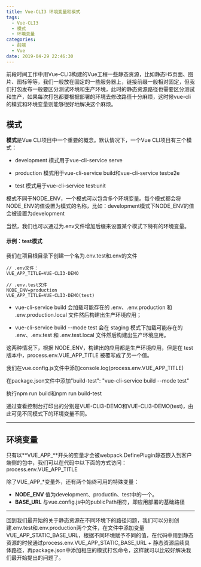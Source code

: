 ```yaml
---
title: Vue-CLI3 环境变量和模式
tags:
  - Vue-CLI3
  - 模式
  - 环境变量
categories:
  - 前端
  - Vue
date: 2019-04-29 22:46:30
---
```


前段时间工作中用Vue-CLI3构建的Vue工程一些静态资源，比如静态H5页面、图片、图标等等，我们一般放在固定的一些服务器上，链接前缀一般相对固定，但我们打包发布一般要区分测试环境和生产环境，此时的静态资源路径也需要区分测试和生产，如果每次打包都要根据部署的环境去修改路径十分麻烦，这时候vue-cli的模式和环境变量则能够很好地解决这个麻烦。

## 模式
**模式**是Vue CLI项目中一个重要的概念。默认情况下，一个Vue CLI项目有三个模式：

- development 模式用于vue-cli-service serve

- production 模式用于vue-cli-service build和vue-cli-service test:e2e

- test 模式用于vue-cli-service test:unit

模式不同于NODE_ENV，一个模式可以包含多个环境变量。每个模式都会将NODE_ENV的值设置为模式的名称，比如：development模式下NODE_ENV的值会被设置为development

当然，我们也可以通过为.env文件增加后缀来设置某个模式下特有的环境变量。

#### 示例：test模式

我们在项目根目录下创建一个名为.env.test和.env的文件

```
// .env文件：
VUE_APP_TITLE=VUE-CLI3-DEMO
```

```
// .env.test文件
NODE_ENV=production
VUE_APP_TITLE=VUE-CLI3-DEMO(test)
```

- vue-cli-service build 会加载可能存在的 .env、.env.production 和 .env.production.local 文件然后构建出生产环境应用；

- vue-cli-service build --mode test 会在 staging 模式下加载可能存在的 .env、.env.test 和 .env.test.local 文件然后构建出生产环境应用。

这两种情况下，根据 NODE_ENV，构建出的应用都是生产环境应用，但是在 test 版本中，process.env.VUE_APP_TITLE 被覆写成了另一个值。

我们在vue.config.js文件中添加console.log(process.env.VUE_APP_TITLE)

在package.json文件中添加"build-test": "vue-cli-service build --mode test"

执行npm run build和npm run build-test

通过查看控制台打印出的分别是VUE-CLI3-DEMO和VUE-CLI3-DEMO(test)，由此可见不同模式下的环境变量不同。

--------------------
## 环境变量
只有以**VUE_APP_**开头的变量才会被webpack.DefinePlugin静态嵌入到客户端侧的包中，我们可以在代码中以下面的方式访问：process.env.VUE_APP_TITLE

除了VUE_APP_*变量外，还有两个始终可用的特殊变量：
- **NODE_ENV**  值为development、productin、test中的一个。
- **BASE_URL**  与vue.config.js中的publicPath相符，即应用部署的基础路径

-------------------
回到我们最开始的关于静态资源在不同环境下的路径问题，我们可以分别创建.env.test和.env.production两个文件，在文件中添加变量VUE_APP_STATIC_BASE_URL，根据不同环境赋予不同的值，在代码中用到静态资源的时候通过process.env.VUE_APP_STATIC_BASE_URL + 静态资源后续具体路径，再package.json中添加相应的模式打包命令，这样就可以比较好解决我们最开始提出的问题了。